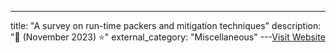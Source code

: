 ---
title: "A survey on run-time packers and mitigation techniques"
description: "📰  (November 2023)  ⭐"
external_category: "Miscellaneous"
---[Visit Website](https://link.springer.com/article/10.1007/s10207-023-00759-y)

